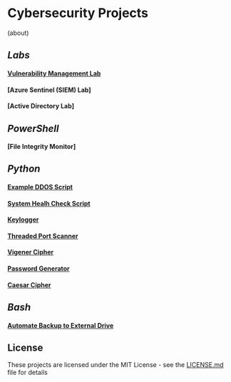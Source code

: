 # **Cybersecurity Projects**
(about)

## *Labs*

#### [Vulnerability Management Lab](https://github.com/DaveRoppo/Cyber-Security/tree/main/Labs/Vulnerability%20Management%20Lab)

#### [Azure Sentinel (SIEM) Lab]

#### [Active Directory Lab]

## *PowerShell*

#### [File Integrity Monitor]

## *Python*

#### [Example DDOS Script](https://github.com/DaveRoppo/Cyber-Security/tree/main/Example%20DDOS)

#### [System Healh Check Script](https://github.com/DaveRoppo/Cyber-Security/tree/main/Python/System%20Health%20Check)

#### [Keylogger](https://github.com/DaveRoppo/Cyber-Security/tree/main/Python/Keylogger)

#### [Threaded Port Scanner](https://github.com/DaveRoppo/Cyber-Security/tree/main/Python/Threaded%20Port%20Scanner)

#### [Vigener Cipher](https://github.com/DaveRoppo/Cyber-Security/tree/main/Python/Vigenere%20Cipher)

#### [Password Generator](https://github.com/DaveRoppo/Cyber-Security/tree/main/Python/Password%20Generator)

#### [Caesar Cipher](https://github.com/DaveRoppo/Cyber-Security/tree/main/Python/Caesar%20Cipher)

## *Bash*

#### [Automate Backup to External Drive](https://github.com/DaveRoppo/Cyber-Security/tree/main/Bash/Automating%20Backup%20to%20an%20External%20Drive)

## License
These projects are licensed under the MIT License - see the [LICENSE.md](https://github.com/DaveRoppo/Cyber-Security/blob/main/LICENSE) file for details

